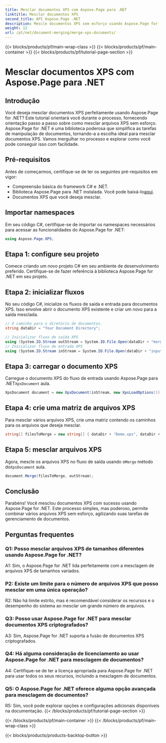 ```yaml
---
title: Mesclar documentos XPS com Aspose.Page para .NET
linktitle: Mesclar documentos XPS
second_title: API Aspose.Page .NET
description: Mescle documentos XPS sem esforço usando Aspose.Page for .NET. Siga nosso guia passo a passo para um gerenciamento de documentos perfeito.
weight: 12
url: /pt/net/document-merging/merge-xps-documents/
---
```


{{< blocks/products/pf/main-wrap-class >}}
{{< blocks/products/pf/main-container >}}
{{< blocks/products/pf/tutorial-page-section >}}

# Mesclar documentos XPS com Aspose.Page para .NET

## Introdução

Você deseja mesclar documentos XPS perfeitamente usando Aspose.Page for .NET? Este tutorial orientará você durante o processo, fornecendo orientação passo a passo sobre como mesclar arquivos XPS sem esforço. Aspose.Page for .NET é uma biblioteca poderosa que simplifica as tarefas de manipulação de documentos, tornando-a a escolha ideal para mesclar documentos XPS. Vamos mergulhar no processo e explorar como você pode conseguir isso com facilidade.

## Pré-requisitos

Antes de começarmos, certifique-se de ter os seguintes pré-requisitos em vigor:

- Compreensão básica do framework C# e .NET.
-  Biblioteca Aspose.Page para .NET instalada. Você pode baixá-lo[aqui](https://releases.aspose.com/page/net/).
- Documentos XPS que você deseja mesclar.

## Importar namespaces

Em seu código C#, certifique-se de importar os namespaces necessários para acessar as funcionalidades do Aspose.Page for .NET:

```csharp
using Aspose.Page.XPS;
```

## Etapa 1: configure seu projeto

Comece criando um novo projeto C# em seu ambiente de desenvolvimento preferido. Certifique-se de fazer referência à biblioteca Aspose.Page for .NET em seu projeto.

## Etapa 2: inicializar fluxos

No seu código C#, inicialize os fluxos de saída e entrada para documentos XPS. Isso envolve abrir o documento XPS existente e criar um novo para a saída mesclada.

```csharp
// O caminho para o diretório de documentos.
string dataDir = "Your Document Directory";

// Inicializar fluxo de saída XPS
using (System.IO.Stream outStream = System.IO.File.Open(dataDir + "mergedXPSfiles.xps", System.IO.FileMode.OpenOrCreate, System.IO.FileAccess.Write))
// Inicializar fluxo de entrada XPS
using (System.IO.Stream inStream = System.IO.File.Open(dataDir + "input.xps", System.IO.FileMode.Open))
```

## Etapa 3: carregar o documento XPS

 Carregue o documento XPS do fluxo de entrada usando Aspose.Page para .NET`XpsDocument` aula.

```csharp
XpsDocument document = new XpsDocument(inStream, new XpsLoadOptions());
```

## Etapa 4: crie uma matriz de arquivos XPS

Para mesclar vários arquivos XPS, crie uma matriz contendo os caminhos para os arquivos que deseja mesclar.

```csharp
string[] filesToMerge = new string[] { dataDir + "Demo.xps", dataDir + "sample.xps" };
```

## Etapa 5: mesclar arquivos XPS

 Agora, mescle os arquivos XPS no fluxo de saída usando o`Merge` método do`XpsDocument` aula.

```csharp
document.Merge(filesToMerge, outStream);
```

## Conclusão

Parabéns! Você mesclou documentos XPS com sucesso usando Aspose.Page for .NET. Este processo simples, mas poderoso, permite combinar vários arquivos XPS sem esforço, agilizando suas tarefas de gerenciamento de documentos.

## Perguntas frequentes

### Q1: Posso mesclar arquivos XPS de tamanhos diferentes usando Aspose.Page for .NET?

A1: Sim, o Aspose.Page for .NET lida perfeitamente com a mesclagem de arquivos XPS de tamanhos variados.

### P2: Existe um limite para o número de arquivos XPS que posso mesclar em uma única operação?

R2: Não há limite estrito, mas é recomendável considerar os recursos e o desempenho do sistema ao mesclar um grande número de arquivos.

### Q3: Posso usar Aspose.Page for .NET para mesclar documentos XPS criptografados?

A3: Sim, Aspose.Page for .NET suporta a fusão de documentos XPS criptografados.

### Q4: Há alguma consideração de licenciamento ao usar Aspose.Page for .NET para mesclagem de documentos?

A4: Certifique-se de ter a licença apropriada para Aspose.Page for .NET para usar todos os seus recursos, incluindo a mesclagem de documentos.

### Q5: O Aspose.Page for .NET oferece alguma opção avançada para mesclagem de documentos?

R5: Sim, você pode explorar opções e configurações adicionais disponíveis na documentação.
{{< /blocks/products/pf/tutorial-page-section >}}

{{< /blocks/products/pf/main-container >}}
{{< /blocks/products/pf/main-wrap-class >}}

{{< blocks/products/products-backtop-button >}}
